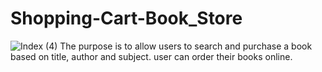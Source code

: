 # Shopping-Cart-Book_Store
![Index (4)](https://user-images.githubusercontent.com/122152345/223754715-00411e75-daa7-4417-94a1-70319cbfccff.JPG)
The purpose is to allow users to search and purchase a book based on title, author and subject. user can order their books online.
